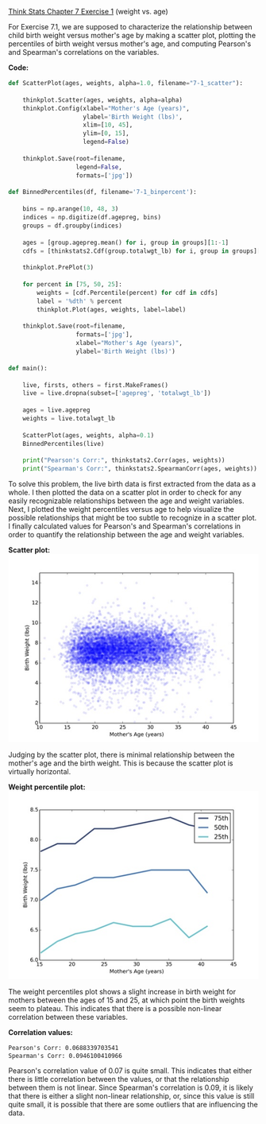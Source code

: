 [Think Stats Chapter 7 Exercise 1](http://greenteapress.com/thinkstats2/html/thinkstats2008.html#toc70) (weight vs. age)

For Exercise 7.1, we are supposed to characterize the relationship between child birth weight versus mother's age by making a scatter plot, plotting the percentiles of birth weight versus mother's age, and computing Pearson's and Spearman's correlations on the variables.

**Code:**
```python
def ScatterPlot(ages, weights, alpha=1.0, filename="7-1_scatter"):

    thinkplot.Scatter(ages, weights, alpha=alpha)
    thinkplot.Config(xlabel="Mother's Age (years)",
                     ylabel='Birth Weight (lbs)',
                     xlim=[10, 45],
                     ylim=[0, 15],
                     legend=False)

    thinkplot.Save(root=filename, 
                   legend=False,
                   formats=['jpg'])
                   
def BinnedPercentiles(df, filename='7-1_binpercent'):

    bins = np.arange(10, 48, 3)
    indices = np.digitize(df.agepreg, bins)
    groups = df.groupby(indices)

    ages = [group.agepreg.mean() for i, group in groups][1:-1]
    cdfs = [thinkstats2.Cdf(group.totalwgt_lb) for i, group in groups][1:-1]

    thinkplot.PrePlot(3)
    
    for percent in [75, 50, 25]:
        weights = [cdf.Percentile(percent) for cdf in cdfs]
        label = '%dth' % percent
        thinkplot.Plot(ages, weights, label=label)
        
    thinkplot.Save(root=filename,
                   formats=['jpg'],
                   xlabel="Mother's Age (years)",
                   ylabel='Birth Weight (lbs)')

def main():
    
    live, firsts, others = first.MakeFrames()
    live = live.dropna(subset=['agepreg', 'totalwgt_lb'])

    ages = live.agepreg
    weights = live.totalwgt_lb

    ScatterPlot(ages, weights, alpha=0.1)
    BinnedPercentiles(live)
    
    print("Pearson's Corr:", thinkstats2.Corr(ages, weights))
    print("Spearman's Corr:", thinkstats2.SpearmanCorr(ages, weights))
```

To solve this problem, the live birth data is first extracted from the data as a whole. I then plotted the data on a scatter plot in order to check for any easily recognizable relationships between the age and weight variables. Next, I plotted the weight percentiles versus age to help visualize the possible relationships that might be too subtle to recognize in a scatter plot. I finally calculated values for Pearson's and Spearman's correlations in order to quantify the relationship between the age and weight variables.

**Scatter plot:**  
![alt text](https://github.com/trishaandrews/dsp/blob/master/statistics/img/7-1_scatter_small.jpg "7-1 scatter plot")

Judging by the scatter plot, there is minimal relationship between the mother's age and the birth weight. This is because the scatter plot is virtually horizontal.

**Weight percentile plot:**  
![alt text](https://github.com/trishaandrews/dsp/blob/master/statistics/img/7-1_binpercent_small.jpg "7-1 weight percentile plot")

The weight percentiles plot shows a slight increase in birth weight for mothers between the ages of 15 and 25, at which point the birth weights seem to plateau. This indicates that there is a possible non-linear correlation between these variables.

**Correlation values:**
```
Pearson's Corr: 0.0688339703541
Spearman's Corr: 0.0946100410966
```
Pearson's correlation value of 0.07 is quite small. This indicates that either there is little correlation between the values, or that the relationship between them is not linear. Since Spearman's correlation is 0.09, it is likely that there is either a slight non-linear relationship, or, since this value is still quite small, it is possible that there are some outliers that are influencing the data.

